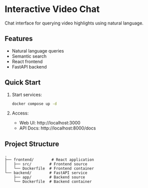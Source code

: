 # Interactive Video Chat

Chat interface for querying video highlights using natural language.

## Features
- Natural language queries
- Semantic search
- React frontend
- FastAPI backend

## Quick Start

1. Start services:
   ```bash
   docker compose up -d
   ```

2. Access:
   - Web UI: http://localhost:3000
   - API Docs: http://localhost:8000/docs

## Project Structure
```
.
├── frontend/        # React application
│   ├── src/        # Frontend source
│   └── Dockerfile  # Frontend container
└── backend/        # FastAPI service
    ├── app/        # Backend source
    └── Dockerfile  # Backend container
```
